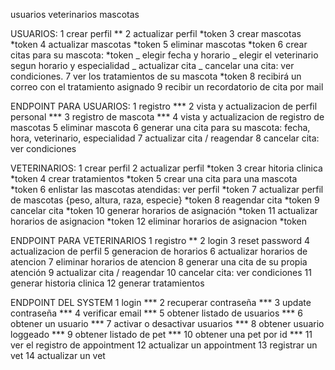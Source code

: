 usuarios
veterinarios
mascotas

USUARIOS:
1 crear perfil  **
2 actualizar perfil *token
3 crear mascotas *token
4 actualizar mascotas *token
5 eliminar mascotas *token
6 crear citas para su mascota: *token
_ elegir fecha y horario
_ elegir el veterinario segun horario y especialidad
_ actualizar cita
_ cancelar una cita: ver condiciones.
7 ver los tratamientos de su mascota *token
8 recibirá un correo con el tratamiento asignado
9 recibir un recordatorio de cita por mail

ENDPOINT PARA USUARIOS:
1 registro ***
2 vista y actualizacion de perfil personal ***
3 registro de mascota ***
4 vista y actualizacion de registro de mascotas 
5 eliminar mascota 
6 generar una cita para su mascota: fecha, hora, veterinario, especialidad
7 actualizar cita / reagendar
8 cancelar cita: ver condiciones


VETERINARIOS:
1 crear perfil 
2 actualizar perfil *token
3 crear hitoria clinica *token
4 crear tratamientos *token
5 crear una cita para una mascota *token
6 enlistar las mascotas atendidas: ver perfil *token
7 actualizar perfil de mascotas {peso, altura, raza, especie} *token
8 reagendar cita *token
9 cancelar cita *token
10 generar horarios de asignación *token
11 actualizar horarios de asignacion *token
12 eliminar horarios de asignacion *token

ENDPOINT PARA VETERINARIOS
1 registro **
2 login
3 reset password
4 actualizacion de perfil
5 generacion de horarios
6 actualizar horarios de atencion
7 eliminar horarios de atencion
8 generar una cita de su propia atención
9 actualizar cita / reagendar
10 cancelar cita: ver condiciones
11 generar historia clinica
12 generar tratamientos


ENDPOINT DEL SYSTEM
1 login ***
2 recuperar contraseña ***
3 update contraseña ***
4 verificar email ***
5 obtener listado de usuarios ***
6 obtener un usuario ***
7 activar o desactivar usuarios ***
8 obtener usuario loggeado ***
9 obtener listado de pet ***
10 obtener una pet por id ***
11 ver el registro de appointment
12 actualizar un appointment
13 registrar un vet
14 actualizar un vet